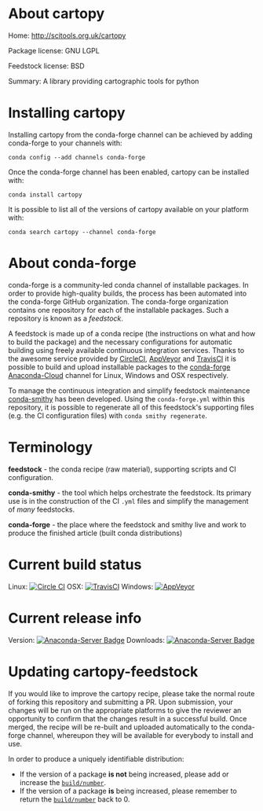 About cartopy
=============

Home: http://scitools.org.uk/cartopy

Package license: GNU LGPL

Feedstock license: BSD

Summary: A library providing cartographic tools for python



Installing cartopy
==================

Installing cartopy from the conda-forge channel can be achieved by adding conda-forge to your channels with:

```
conda config --add channels conda-forge
```

Once the conda-forge channel has been enabled, cartopy can be installed with:

```
conda install cartopy
```

It is possible to list all of the versions of cartopy available on your platform with:

```
conda search cartopy --channel conda-forge
```


About conda-forge
=================

conda-forge is a community-led conda channel of installable packages.
In order to provide high-quality builds, the process has been automated into the
conda-forge GitHub organization. The conda-forge organization contains one repository 
for each of the installable packages. Such a repository is known as a *feedstock*.

A feedstock is made up of a conda recipe (the instructions on what and how to build
the package) and the necessary configurations for automatic building using freely
available continuous integration services. Thanks to the awesome service provided by
[CircleCI](https://circleci.com/), [AppVeyor](http://www.appveyor.com/)
and [TravisCI](https://travis-ci.org/) it is possible to build and upload installable
packages to the [conda-forge](https://anaconda.org/conda-forge)
[Anaconda-Cloud](http://docs.anaconda.org/) channel for Linux, Windows and OSX respectively.

To manage the continuous integration and simplify feedstock maintenance
[conda-smithy](http://github.com/conda-forge/conda-smithy) has been developed.
Using the ``conda-forge.yml`` within this repository, it is possible to regenerate all of
this feedstock's supporting files (e.g. the CI configuration files) with ``conda smithy regenerate``.


Terminology
===========

**feedstock** - the conda recipe (raw material), supporting scripts and CI configuration.

**conda-smithy** - the tool which helps orchestrate the feedstock.
                   Its primary use is in the construction of the CI ``.yml`` files
                   and simplify the management of *many* feedstocks.

**conda-forge** - the place where the feedstock and smithy live and work to
                  produce the finished article (built conda distributions)

Current build status
====================
Linux: [![Circle CI](https://circleci.com/gh/conda-forge/cartopy-feedstock.svg?style=svg)](https://circleci.com/gh/conda-forge/cartopy-feedstock)
OSX: [![TravisCI](https://travis-ci.org/conda-forge/cartopy-feedstock.svg?branch=master)](https://travis-ci.org/conda-forge/cartopy-feedstock) 
Windows: [![AppVeyor](https://ci.appveyor.com/api/projects/status/github/conda-forge/cartopy-feedstock?svg=True)](https://ci.appveyor.com/project/conda-forge/cartopy-feedstock/branch/master)

Current release info
====================
Version: [![Anaconda-Server Badge](https://anaconda.org/conda-forge/cartopy/badges/version.svg)](https://anaconda.org/conda-forge/cartopy)
Downloads: [![Anaconda-Server Badge](https://anaconda.org/conda-forge/cartopy/badges/downloads.svg)](https://anaconda.org/conda-forge/cartopy)


Updating cartopy-feedstock
==========================

If you would like to improve the cartopy recipe, please take the normal
route of forking this repository and submitting a PR. Upon submission, your changes will
be run on the appropriate platforms to give the reviewer an opportunity to confirm that the
changes result in a successful build. Once merged, the recipe will be re-built and uploaded
automatically to the conda-forge channel, whereupon they will be available for everybody to
install and use.

In order to produce a uniquely identifiable distribution:
 * If the version of a package **is not** being increased, please add or increase
   the [``build/number``](http://conda.pydata.org/docs/building/meta-yaml.html#build-number-and-string). 
 * If the version of a package **is** being increased, please remember to return
   the [``build/number``](http://conda.pydata.org/docs/building/meta-yaml.html#build-number-and-string)
   back to 0.
